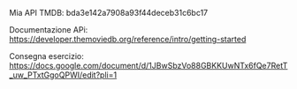 Mia API TMDB:
bda3e142a7908a93f44deceb31c6bc17

Documentazione APi:
https://developer.themoviedb.org/reference/intro/getting-started

Consegna esercizio:
https://docs.google.com/document/d/1JBwSbzVo88GBKKUwNTx6fQe7RetT_uw_PTxtGgoQPWI/edit?pli=1
